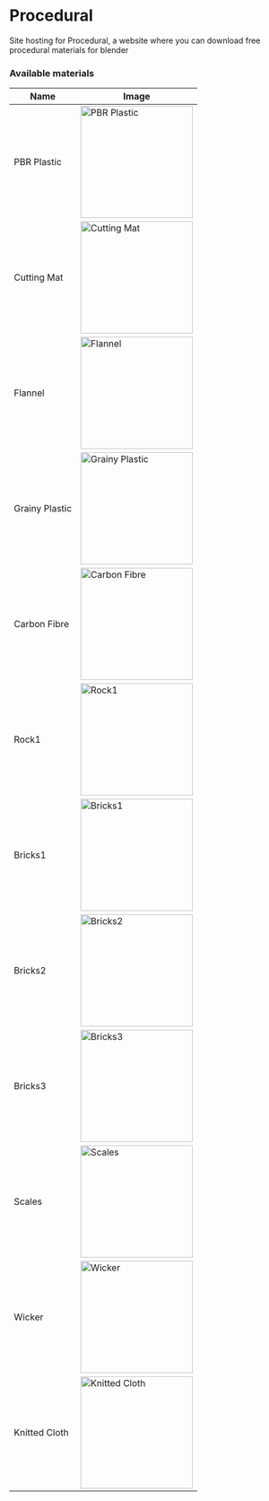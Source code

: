 # Procedural
Site hosting for Procedural, a website where you can download free procedural materials for blender

### Available materials
| Name        | Image |
|-------------|-------|
| PBR Plastic | <img src="https://retrax57.github.io/Procedural/img/materials/pbrplastic.png" alt="PBR Plastic" width="200px"/> |
| Cutting Mat | <img src="https://retrax57.github.io/Procedural/img/materials/cuttingmat.png" alt="Cutting Mat" width="200px"/> |
| Flannel     | <img src="https://retrax57.github.io/Procedural/img/materials/flannel.png" alt="Flannel" width="200px"/> |
| Grainy Plastic | <img src="https://retrax57.github.io/Procedural/img/materials/grainyplastic.png" alt="Grainy Plastic" width="200px"/> |
| Carbon Fibre | <img src="https://retrax57.github.io/Procedural/img/materials/carbonfibre.png" alt="Carbon Fibre" width="200px"/> |
| Rock1 | <img src="https://retrax57.github.io/Procedural/img/materials/rock1.png" alt="Rock1" width="200px"/> |
| Bricks1 | <img src="https://retrax57.github.io/Procedural/img/materials/bricks1.png" alt="Bricks1" width="200px"/> |
| Bricks2 | <img src="https://retrax57.github.io/Procedural/img/materials/bricks2.png" alt="Bricks2" width="200px"/> |
| Bricks3 | <img src="https://retrax57.github.io/Procedural/img/materials/bricks3.png" alt="Bricks3" width="200px"/> |
| Scales | <img src="https://retrax57.github.io/Procedural/img/materials/scales.png" alt="Scales" width="200px"/> |
| Wicker | <img src="https://retrax57.github.io/Procedural/img/materials/wicker.png" alt="Wicker" width="200px"/> |
| Knitted Cloth | <img src="https://retrax57.github.io/Procedural/img/materials/knittedcloth.png" alt="Knitted Cloth" width="200px"/> |
